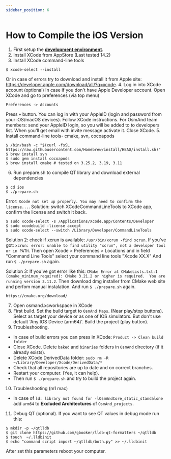 ```yaml
---
sidebar_position: 6
---
```


# How to Compile the iOS Version

1. First setup the **[development environment](setup-the-dev-environment.md)**.
2. Install XCode from AppStore (Last tested 14.2)
3. Install XCode command-line tools
  ```
  $ xcode-select --install
  ```
  Or in case of errors try to download and install it from Apple site: <https://developer.apple.com/download/all/?q=xcode>.
4. Log in into XCode account (optional)
  In case if you don't have Apple Developer account. Open XCode and go to preferences (via top menu)
  ```
  Preferences -> Accounts 
  ```
  Press `+` button. You can log in with your AppleID (login and password from your iOS/macOS devices). Follow XCode instructions.
  For OsmAnd team members: send your AppleID login, so you will be added to to developers list. When you'll get email with invite message activate it.
  Close XCode.
5. Install command-line tools- cmake, svn, cocoapods
  ```
  $ /bin/bash -c "$(curl -fsSL https://raw.githubusercontent.com/Homebrew/install/HEAD/install.sh)"
  $ brew install svn
  $ sudo gem install cocoapods
  $ brew install cmake # tested on 3.25.2, 3.19, 3.11
  ```
6. Run prepare.sh to compile QT library and download external dependencies
  ```
  $ cd ios
  $ ./prepare.sh
  ```
  
  Error: `Xcode not set up properly. You may need to confirm the license...`.
  Solution: switch XCodeCommandLineTools to XCode app, confirm the license and switch it back.
  ```
  $ sudo xcode-select -s /Applications/Xcode.app/Contents/Developer
  $ sudo xcodebuild -license accept
  $ sudo xcode-select --switch /Library/Developer/CommandLineTools
  ```
  
  Solution 2: check if xcrun is available: ``` /usr/bin/xcrun -find xcrun ```. If you've got: ``` xcrun: error: unable to find utility "xcrun", not a developer tool or in PATH ```. Then open Xcode > Preferences > Locations and in field "Command Line Tools" select your command line tools "Xcode XX.X" And run `$ ./prepare.sh` again.
  
  Solution 3: If you've got error like this: ``` CMake Error at CMakeLists.txt:1 (cmake_minimum_required): CMake 3.21.2 or higher is required.  You are running version 3.11.2 ```. Then download dmg installer from CMake web site and perfom manual instalation. And run `$ ./prepare.sh` again.
  ```
  https://cmake.org/download/
  ```
  
7. Open osmand.xcworkspace in XCode
8. First build.
  Set the build target to `OsmAnd Maps`. (Near play/stop buttons). Select as target your device or as one of IOS simulators. But don't use default 'Any IOS Device (arm64)'. Build the project (play button).
9. Troubleshooting.
  - In case of build errors you can press in XCode: ```Product -> Clean build folder```
  - Close XCode.  Delete `baked` and `binaries` folders in `OsmAnd` directory (if it already exists). 
  - Delete XCode DerivedData folder: ``` sudo rm -R ~/Library/Developer/Xcode/DerivedData/* ```
  - Check that all repositories are up to date and on correct branches.
  - Restart your computer. (Yes, it can help). 
  - Then run `$ ./prepare.sh` and try to build the project again.
  
10. Troubleshooting (m1 mac)
  - In case of ```ld: library not found for -lOsmAndCore_static_standalone``` add ```arm64``` to **Excluded Architectures** of ```OsmAnd_projects```. 

11. Debug QT (optional). If you want to see QT values in debug mode run this:
  ```
$ mkdir -p ~/qtlldb
$ git clone https://github.com/gbooker/lldb-qt-formatters ~/qtlldb
$ touch  ~/.lldbinit
$ echo "command script import ~/qtlldb/both.py" >> ~/.lldbinit
  ```
After set this parameters reboot your computer.
